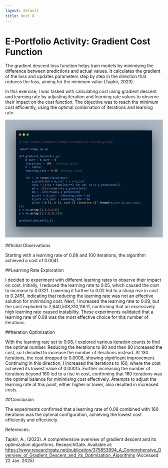 ```yaml
---
layout: default
title: Unit 8
---
```

# E-Portfolio Activity: Gradient Cost Function


The gradient descent loss function helps train models by minimising the difference between predictions and actual values. It calculates the gradient of the loss and updates parameters step by step in the direction that reduces the loss, aiming for the minimum value (Tapkir, 2023).

In this exercise, I was tasked with calculating cost using gradient descent and learning rate by adjusting iteration and learning rate values to observe their impact on the cost function. The objective was to reach the minimum cost efficiently, using the optimal combination of iterations and learning rate.


![Code used](./images/gradientcode.png)

##Initial Observations

Starting with a learning rate of 0.08 and 100 iterations, the algorithm achieved a cost of 0.0041.

##Learning Rate Exploration

I decided to experiment with different learning rates to observe their impact on cost. Initially, I reduced the learning rate to 0.05, which caused the cost to increase to 0.0321. Lowering it further to 0.02 led to a sharp rise in cost to 0.2451, indicating that reducing the learning rate was not an effective solution for minimising cost. Next, I increased the learning rate to 0.09, but the cost exploded to 2,640,508,310,116.11, confirming that an excessively high learning rate caused instability. These experiments validated that a learning rate of 0.08 was the most effective choice for this number of iterations.

##Iteration Optimisation

With the learning rate set to 0.08, I explored various iteration counts to find the optimal number. Reducing the iterations to 90 and then 80 increased the cost, so I decided to increase the number of iterations instead. At 130 iterations, the cost dropped to 0.0008, showing significant improvement. Continuing in this direction, I increased the iterations to 160, where the cost achieved its lowest value of 0.00015. Further increasing the number of iterations beyond 160 led to a rise in cost, confirming that 160 iterations was the optimal balance for minimising cost effectively. Attempts to adjust the learning rate at this point, either higher or lower, also resulted in increased costs.

##Conclusion

The experiments confirmed that a learning rate of 0.08 combined with 160 iterations was the optimal configuration, achieving the lowest cost efficiently and effectively.

References: 

Tapkir, A., (2023). A comprehensive overview of gradient descent and its optimization algorithms.  ResearchGate. Available at: https://www.researchgate.net/publication/375853994_A_Comprehensive_Overview_of_Gradient_Descent_and_its_Optimization_Algorithms (Accessed 22 Jan. 2025)
